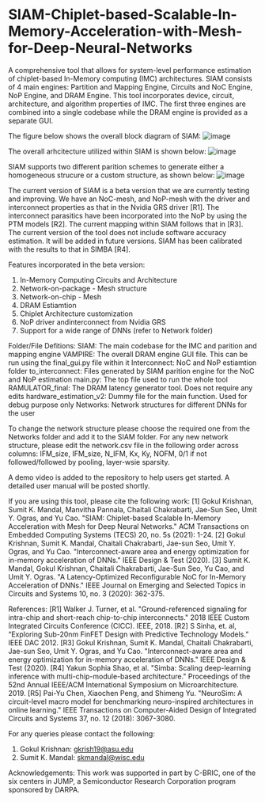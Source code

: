 # SIAM-Chiplet-based-Scalable-In-Memory-Acceleration-with-Mesh-for-Deep-Neural-Networks

A comprehensive tool that allows for system-level performance estimation of chiplet-based In-Memory computing (IMC) architectures. 
SIAM consists of 4 main engines: Partition and Mapping Engine, Circuits and NoC Engine, NoP Engine, and DRAM Engine. This tool incorporates device, circuit, architecture, and algorithm properties of IMC. The first three engines are combined into a single codebase while the DRAM engine is provided as a separate GUI.

The figure below shows the overall block diagram of SIAM:
![image](https://user-images.githubusercontent.com/39285763/137603062-8f04f99d-d874-4e8e-8d6d-4462215067e9.png)

The overall arhcitecture utilized within SIAM is shown below:
![image](https://user-images.githubusercontent.com/39285763/137603105-b8dd95a5-4acb-4a11-84c0-2055450924be.png)


SIAM supports two different parition schemes to generate either a homogeneous strucure or a custom structure, as shown below:
![image](https://user-images.githubusercontent.com/39285763/137603110-9d655699-61bb-43cc-ac4b-189e89bf6f9e.png)


The current version of SIAM is a beta version that we are currently testing and improving. We have an NoC-mesh, and NoP-mesh with the driver and interconnect properties as that in the Nvidia GRS driver [R1]. The interconnect parasitics have been incorporated into the NoP by using the PTM models [R2]. The current mapping within SIAM follows that in [R3]. The current version of the tool does not include software accuracy estimation. It will be added in future versions. SIAM has been calibrated with the results to that in SIMBA [R4].

Features incorporated in the beta version:
1. In-Memory Computing Circuits and Architecture
2. Network-on-package - Mesh structure
3. Network-on-chip - Mesh
4. DRAM Estiamtion
5. Chiplet Architecture customization
6. NoP driver andinterconnect from Nvidia GRS
7. Support for a wide range of DNNs (refer to Network folder)

Folder/File Defitions:
SIAM: The main codebase for the IMC and parition and mapping engine
VAMPIRE: The overall DRAM engine GUI file. This can be run using the final_gui.py file within it
Interconnect: NoC and NoP estiamtion folder
to_interconnect: Files generated by SIAM parition engine for the NoC and NoP estimation
main.py: The top file used to run the whole tool
RAMULATOR_final: The DRAM latency generator tool. Does not require any edits
hardware_estimation_v2: Dummy file for the main function. Used for debug purpose only
Networks: Network structures for different DNNs for the user

To change the network structure please choose the required one from the Networks folder and add it to the SIAM folder. For any new network structure, please edit the network.csv file in the following order across columns: IFM_size, IFM_size, N_IFM, Kx, Ky, NOFM, 0/1 if not followed/followed by pooling, layer-wsie sparsity.

A demo video is added to the repository to help users get started. A detailed user manual will be posted shortly.

If you are using this tool, please cite the following work:
[1] Gokul Krishnan, Sumit K. Mandal, Manvitha Pannala, Chaitali Chakrabarti, Jae-Sun Seo, Umit Y. Ogras, and Yu Cao. "SIAM: Chiplet-based Scalable In-Memory Acceleration with Mesh for Deep Neural Networks." ACM Transactions on Embedded Computing Systems (TECS) 20, no. 5s (2021): 1-24.
[2] Gokul Krishnan, Sumit K. Mandal, Chaitali Chakrabarti, Jae-sun Seo, Umit Y. Ogras, and Yu Cao. "Interconnect-aware area and energy optimization for in-memory acceleration of DNNs." IEEE Design & Test (2020). 
[3] Sumit K. Mandal, Gokul Krishnan, Chaitali Chakrabarti, Jae-Sun Seo, Yu Cao, and Umit Y. Ogras. "A Latency-Optimized Reconfigurable NoC for In-Memory Acceleration of DNNs." IEEE Journal on Emerging and Selected Topics in Circuits and Systems 10, no. 3 (2020): 362-375.

References:
[R1] Walker J. Turner, et al. "Ground-referenced signaling for intra-chip and short-reach chip-to-chip interconnects." 2018 IEEE Custom Integrated Circuits Conference (CICC). IEEE, 2018.
[R2] S Sinha, et. al, “Exploring Sub-20nm FinFET Design with Predictive Technology Models.” IEEE DAC 2012.
[R3] Gokul Krishnan, Sumit K. Mandal, Chaitali Chakrabarti, Jae-sun Seo, Umit Y. Ogras, and Yu Cao. "Interconnect-aware area and energy optimization for in-memory acceleration of DNNs." IEEE Design & Test (2020). 
[R4] Yakun Sophia Shao, et al. "Simba: Scaling deep-learning inference with multi-chip-module-based architecture." Proceedings of the 52nd Annual IEEE/ACM International Symposium on Microarchitecture. 2019.
[R5] Pai-Yu Chen, Xiaochen Peng, and Shimeng Yu. "NeuroSim: A circuit-level macro model for benchmarking neuro-inspired architectures in online learning." IEEE Transactions on Computer-Aided Design of Integrated Circuits and Systems 37, no. 12 (2018): 3067-3080.

For any queries please contact the following:
1. Gokul Krishnan: gkrish19@asu.edu
2. Sumit K. Mandal: skmandal@wisc.edu


Acknowledgements:
This work was supported in part by C-BRIC, one of the six centers in JUMP, a Semiconductor Research Corporation program sponsored by DARPA.
